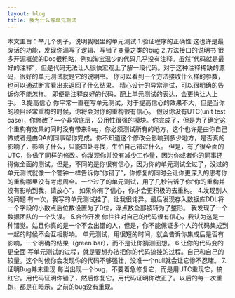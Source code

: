 ```yaml
---
layout: blog
title: 我为什么写单元测试
---
```


本文主旨：举几个例子，说明我眼里的单元测试
1.验证程序的正确性
这也许是最废话的功能，发现你漏写了逻辑、写错了变量之类的bug
2.方法接口的说明书
很多开源框架的Doc很粗略，例如淘宝温少的代码几乎没有注释。虽然“代码就是最好的注释”，但是代码无法让人很快宏观上了解一段代码。对于这种注释稀缺的源码，很好的单元测试就是它的说明书。
你可以看到一个方法接收什么样的参数，也可以通过断言看出来返回了什么结果。
精心设计的异常测试，可以很明确的告诉你不能怎样。
即便是注释良好的代码，配上单元测试的表达，会更快让人上手。
3.提高信心
你平常一直在写单元测试，对于提高信心的效果不大，但是当你的项目经常重构的时候，你将会对你的重构很有信心。
假设你没有UTC(unit test case)，你修改了一个非常底层，公用性很强的模块。你完成了，但是为了确定这个重构有效果的同时没有带来Bug，你必须测试所有的地方，这个也许是由你自己做或者是由QA的同事帮你完成。你不知道这个修改会影响到多少地方，是否真的影响了，影响了什么，只能四处寻找，生怕自己错过什么。
但是，有了很全面的UTC，你做了同样的修改。你发现你并没有减少工作量，因为你或者你的同事还得做全面的测试。但是，不同的是你很有信心，因为你的单元测试全过了，没过的单元测试就像一个警钟一样告诉你“你错了”，你修复的同时会让你更深入的思考你的重构哪里没有考虑周全。一个过了的单元测试，用了几秒告诉了你“你的重构并没有影响到我，请放心”。
如果你有了信心，你才会更积极的去重构。
4.发现别人的问题
有一次，我写的单元测试挂了，让我很诧异。最后发现存入数据库DDL将一个字段的小数点后位数设置为了0位，浮点数全部被转为了整形。
我发现了一个数据团队的一个失误。
5.合作开发
你往往对自己的代码很有信心，我认为这是一种错觉。姑且你真的是一个不会出错的人，但是，你不能保证多个人的代码集成到一起的时候不会互相影响。
单元测试，用很短的时间，就会告诉你集成后是否有影响，一个明确的结果（green bar），而不是让你猜测回想。
6.让你的代码变的更全面
写单元测试的过程，就是要想办法把你的代码搞挂的过程。自己和自己的较量。这个时候你会发现你的代码不够强壮，没准一个null就会让它惨不忍睹。
7.证明Bug并未重现
每当出现一个bug，不要着急修复它，而是用UTC重现它，搞红它。用代码证明你错了，然后修复它，用代码证明你改正了。以后的每一次重跑，都是在暗示，之前的bug没有重现。
